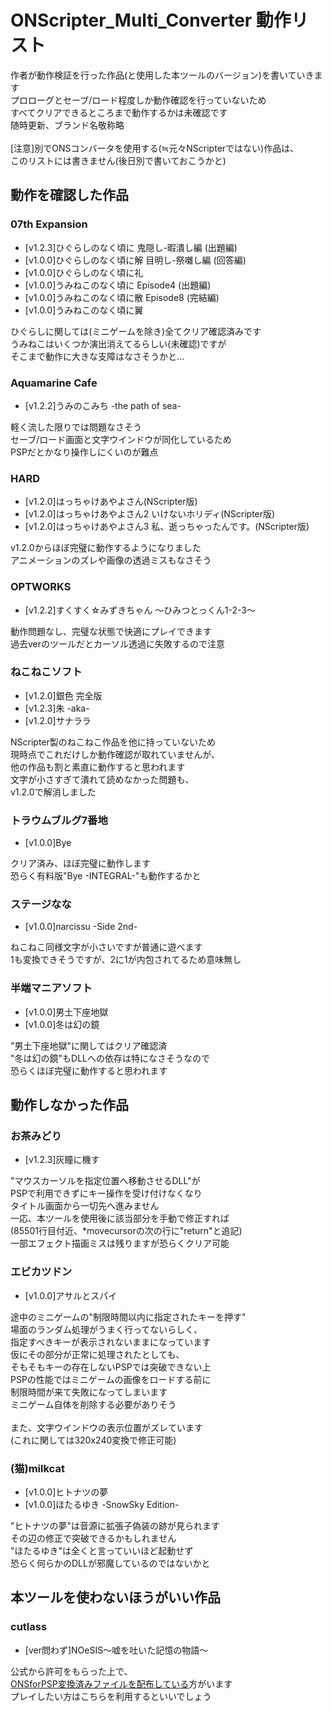 # ONScripter_Multi_Converter 動作リスト
 作者が動作検証を行った作品(と使用した本ツールのバージョン)を書いていきます<br>
 プロローグとセーブ/ロード程度しか動作確認を行っていないため<br>
 すべてクリアできるところまで動作するかは未確認です<br>
 随時更新、ブランド名敬称略<br>
 <br>
 [注意]別でONSコンバータを使用する(≒元々NScripterではない)作品は、<br>
 このリストには書きません(後日別で書いておこうかと)<br>

## 動作を確認した作品

### 07th Expansion
 - [v1.2.3]ひぐらしのなく頃に 鬼隠し-暇潰し編 (出題編)
 - [v1.0.0]ひぐらしのなく頃に解 目明し-祭囃し編 (回答編)
 - [v1.0.0]ひぐらしのなく頃に礼 
 - [v1.0.0]うみねこのなく頃に Episode4 (出題編)
 - [v1.0.0]うみねこのなく頃に散 Episode8 (完結編)
 - [v1.0.0]うみねこのなく頃に翼

 ひぐらしに関しては(ミニゲームを除き)全てクリア確認済みです<br>
 うみねこはいくつか演出消えてるらしい(未確認)ですが<br>
 そこまで動作に大きな支障はなさそうかと...<br>

### Aquamarine Cafe
 - [v1.2.2]うみのこみち -the path of sea-

 軽く流した限りでは問題なさそう<br>
 セーブ/ロード画面と文字ウインドウが同化しているため<br>
 PSPだとかなり操作しにくいのが難点<br>

### HARD
 - [v1.2.0]はっちゃけあやよさん(NScripter版)
 - [v1.2.0]はっちゃけあやよさん2 いけないホリディ(NScripter版)
 - [v1.2.0]はっちゃけあやよさん3 私、逝っちゃったんです。(NScripter版)

 v1.2.0からほぼ完璧に動作するようになりました<br>
 アニメーションのズレや画像の透過ミスもなさそう<br>

### OPTWORKS
 - [v1.2.2]すくすく☆みずきちゃん ～ひみつとっくん1-2-3～

 動作問題なし、完璧な状態で快適にプレイできます<br>
 過去verのツールだとカーソル透過に失敗するので注意<br>

### ねこねこソフト
 - [v1.2.0]銀色 完全版
 - [v1.2.3]朱 -aka-
 - [v1.2.0]サナララ

 NScripter製のねこねこ作品を他に持っていないため<br>
 現時点でこれだけしか動作確認が取れていませんが、<br>
 他の作品も割と素直に動作すると思われます<br>
 文字が小さすぎて潰れて読めなかった問題も、<br>
 v1.2.0で解消しました<br>

### トラウムブルグ7番地
 - [v1.0.0]Bye

 クリア済み、ほぼ完璧に動作します<br>
 恐らく有料版"Bye -INTEGRAL-"も動作するかと<br>

### ステージなな
 - [v1.0.0]narcissu -Side 2nd-

 ねこねこ同様文字が小さいですが普通に遊べます<br>
 1も変換できそうですが、2に1が内包されてるため意味無し<br>

### 半端マニアソフト
 - [v1.0.0]男土下座地獄
 - [v1.0.0]冬は幻の鏡

 "男土下座地獄"に関してはクリア確認済<br>
 "冬は幻の鏡"もDLLへの依存は特になさそうなので<br>
 恐らくほぼ完璧に動作すると思われます<br>

## 動作しなかった作品

### お茶みどり
 - [v1.2.3]灰瞳に機す

 "マウスカーソルを指定位置へ移動させるDLL"が<br>
 PSPで利用できずにキー操作を受け付けなくなり<br>
 タイトル画面から一切先へ進みません<br>
 一応、本ツールを使用後に該当部分を手動で修正すれば<br>
 (85501行目付近、*movecursorの次の行に"return"と追記)<br>
 一部エフェクト描画ミスは残りますが恐らくクリア可能<br>

### エビカツドン
 - [v1.0.0]アサルとスパイ

 途中のミニゲームの"制限時間以内に指定されたキーを押す"<br>
 場面のランダム処理がうまく行ってないらしく、<br>
 指定すべきキーが表示されないままになっています<br>
 仮にその部分が正常に処理されたとしても、<br>
 そもそもキーの存在しないPSPでは突破できない上<br>
 PSPの性能ではミニゲームの画像をロードする前に<br>
 制限時間が来て失敗になってしまいます<br>
 ミニゲーム自体を削除する必要がありそう<br>
 <br>
 また、文字ウインドウの表示位置がズレています<br>
 (これに関しては320x240変換で修正可能)<br>

### (猫)milkcat
 - [v1.0.0]ヒトナツの夢
 - [v1.0.0]ほたるゆき -SnowSky Edition-

 "ヒトナツの夢"は音源に拡張子偽装の跡が見られます<br>
 その辺の修正で突破できるかもしれません<br>
 "ほたるゆき"は全くと言っていいほど起動せず<br>
 恐らく何らかのDLLが邪魔しているのではないかと<br>

## 本ツールを使わないほうがいい作品

### cutlass
 - [ver問わず]NOeSIS～嘘を吐いた記憶の物語～

 公式から許可をもらった上で、<br>
 [ONSforPSP変換済みファイルを配布している](http://blog.livedoor.jp/tsukudani0209/archives/34211037.html)方がいます<br>
 プレイしたい方はこちらを利用するといいでしょう<br>

